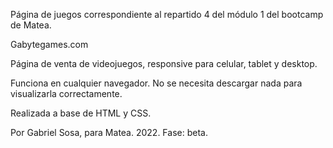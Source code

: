 Página de juegos correspondiente al repartido 4 del módulo 1 del bootcamp de Matea.

Gabytegames.com

Página de venta de videojuegos, responsive para celular, tablet y desktop.

Funciona en cualquier navegador. No se necesita descargar nada para visualizarla correctamente.

Realizada a base de HTML y CSS. 


Por Gabriel Sosa, para Matea.
2022.
Fase: beta.